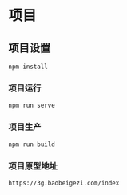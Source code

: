 # 项目

## 项目设置
```
npm install
```

### 项目运行
```
npm run serve
```

### 项目生产
```
npm run build
```

### 项目原型地址
```
https://3g.baobeigezi.com/index
```
